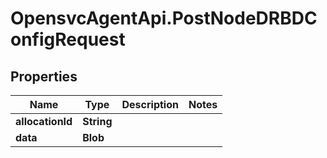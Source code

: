 # OpensvcAgentApi.PostNodeDRBDConfigRequest

## Properties

Name | Type | Description | Notes
------------ | ------------- | ------------- | -------------
**allocationId** | **String** |  | 
**data** | **Blob** |  | 


